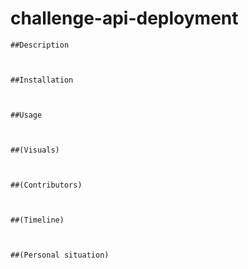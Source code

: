 # challenge-api-deployment


    ##Description
    
    
    
    ##Installation
    
    
    
    ##Usage
    
    
    
    ##(Visuals)
    
    
    
    ##(Contributors)
    
    
    
    ##(Timeline)
    
    
    
    ##(Personal situation)


    